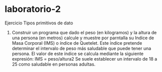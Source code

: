 # laboratorio-2

Ejercicio Tipos primitivos de dato
1. Construir un programa que dado el peso (en kilogramos) y la altura de una persona (en metros)
calcule y muestre por parntalla su Indice de Masa Corporal (IMS) o índice de Quetelet. Este índice
pretende determinar el intervalo de peso más saludable que puede tener una persona. El valor de este
índice se calcula mediante la siguiente expresión:
IMS = peso/altura2
Se suele establecer un intervalo de 18 a 25 como saludable en personas adultas.
